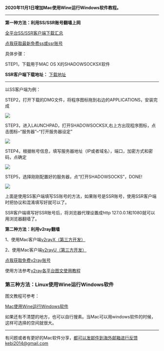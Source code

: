 **2020年11月1日增加Mac使用Wine运行Windows软件教程。**

***

**第一种方法：利用SS/SSR账号翻墙上网**

[全平台SS/SSR客户端下载汇总](http://www.mediafire.com/folder/sfqz8bmodqdx5/shadowsocks相关客户端)

[点我获取最新免费ss或ssr账号](https://github.com/Alvin9999/new-pac/wiki/ss%E5%85%8D%E8%B4%B9%E8%B4%A6%E5%8F%B7)

具体步骤：

STEP1，下载用于MAC OS X的SHADOWSOCKSX软件 

**SSR客户端下载地址：** [下载地址](https://github.com/shadowsocksr-backup/ShadowsocksX-NG/releases) 
***

以SS客户端为例：

STEP2，打开下载的DMG文件，将程序图标拖到右边的APPLICATIONS，安装完成

![](https://cdn.jsdelivr.net/gh/Alvin9999/pac2/MAC1.png)

STEP3，进入LAUNCHPAD，打开SHADOWSOCKSX,右上方出现程序图标，点击图标–“服务器”–“打开服务器设定”

![](https://cdn.jsdelivr.net/gh/Alvin9999/pac2/MAC2.png)

STEP4，根据帐号信息，填写服务器地址（IP或者域名），端口，加密方式和密码，点确定

![](https://cdn.jsdelivr.net/gh/Alvin9999/pac2/MAC3.png)

STEP5，选择刚刚配置好的服务器，点“打开SHADOWSOCKS”，DONE!

![](https://cdn.jsdelivr.net/gh/Alvin9999/pac2/MAC4.png)

上面是使用SS客户端填写SS账号的方法，如果账号是SSR账号，使用SSR客户端时把协议和混淆填写好就可以了。

SSR客户端填写好SSR账号后，将浏览器代理设置成http 127.0.0.1和1080就可以用浏览器翻墙了。

**第二种方法：利用v2ray翻墙**

1、使用Mac客户端[v2rayX（第三方开发）](https://github.com/insisttech/v2rayX-copy/releases) 

2、使用Mac客户端[v2rayU（第三方开发）](https://github.com/yanue/V2rayU/releases)  

[点我获取免费v2ray账号](https://github.com/Alvin9999/new-pac/wiki/v2ray%E5%85%8D%E8%B4%B9%E8%B4%A6%E5%8F%B7)

使用方法参考[v2ray各平台图文使用教程](https://github.com/Alvin9999/new-pac/wiki/v2ray%E5%90%84%E5%B9%B3%E5%8F%B0%E5%9B%BE%E6%96%87%E4%BD%BF%E7%94%A8%E6%95%99%E7%A8%8B)

### 第三种方法：Linux使用Wine运行Windows软件

图文教程可参考：

[Mac使用Wine运行Windows软件](https://www.xiebruce.top/1077.html)

如果还有不清楚的地方，也可以自行搜素。当Mac可以用windows软件的时候，这样可选择的空间就很大。

***

有问题或者有更好的Mac软件分享，都可以发邮件到海外邮箱进行反馈kebi2014@gmail.com